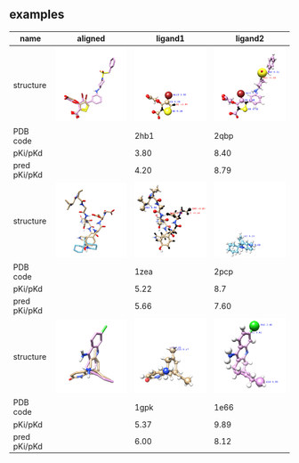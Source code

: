 ## examples

 | name         | aligned                | ligand1           | ligand2           |
 | ------------ | ---------------------- | ----------------- | ----------------- |
 | structure    | ![](jpg/2hb1_2qbp.jpg) | ![](jpg/2hb1.jpg) | ![](jpg/2qbp.jpg) |
 | PDB code     |                        | 2hb1              | 2qbp              |
 | pKi/pKd      |                        | 3.80              | 8.40              |
 | pred pKi/pKd |                        | 4.20              | 8.79              |
 | structure    | ![](jpg/1zea_2pcp.jpg) | ![](jpg/1zea.jpg) | ![](jpg/2pcp.jpg) |
 | PDB code     |                        | 1zea              | 2pcp              |
 | pKi/pKd      |                        | 5.22              | 8.7               |
 | pred pKi/pKd |                        | 5.66              | 7.60              |
 | structure    | ![](jpg/1gpk_1e66.jpg) | ![](jpg/1gpk.jpg) | ![](jpg/1e66.jpg) |
 | PDB code     |                        | 1gpk              | 1e66              |
 | pKi/pKd      |                        | 5.37              | 9.89              |
 | pred pKi/pKd |                        | 6.00              | 8.12              |


